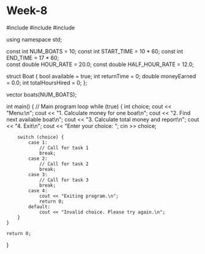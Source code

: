 # Week-8

#include <iostream>
#include <vector>
#include <ctime>

using namespace std;

const int NUM_BOATS = 10;
const int START_TIME = 10 * 60; 
const int END_TIME = 17 * 60;   
const double HOUR_RATE = 20.0;
const double HALF_HOUR_RATE = 12.0;

struct Boat {
    bool available = true;
    int returnTime = 0;
    double moneyEarned = 0.0;
    int totalHoursHired = 0;
};

vector<Boat> boats(NUM_BOATS);



int main() {
    // Main program loop
    while (true) {
        int choice;
        cout << "Menu:\n";
        cout << "1. Calculate money for one boat\n";
        cout << "2. Find next available boat\n";
        cout << "3. Calculate total money and report\n";
        cout << "4. Exit\n";
        cout << "Enter your choice: ";
        cin >> choice;

        switch (choice) {
            case 1:
                // Call for task 1
                break;
            case 2:
                // Call for task 2
                break;
            case 3:
                // Call for task 3
                break;
            case 4:
                cout << "Exiting program.\n";
                return 0;
            default:
                cout << "Invalid choice. Please try again.\n";
        }
    }

    return 0;
}

